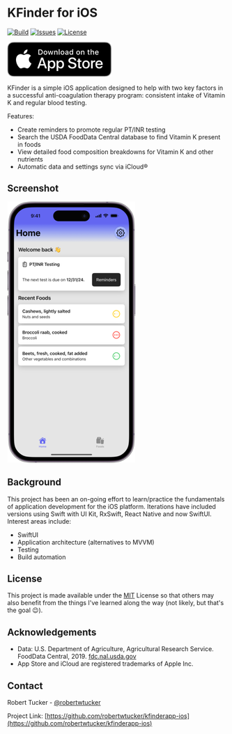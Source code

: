 # KFinder for iOS

[![Build](https://img.shields.io/github/actions/workflow/status/robertwtucker/kfinderapp-ios/ci.yml)](https://github.com/robertwtucker/kfinderapp-ios/actions/workflows/ci.yml)
[![Issues](https://img.shields.io/github/issues/robertwtucker/kfinderapp-ios)](https://img.shields.io/github/issues/robertwtucker/kfinderapp-ios)
[![License](https://img.shields.io/github/license/robertwtucker/kfinderapp-ios.svg)](https://github.com/robertwtucker/kfinderapp-ios/blob/master/LICENSE)

[![Download on the App Store](assets/appstore-dl.svg)](https://apps.apple.com/us/app/kfinder/id6738031531)

KFinder is a simple iOS application designed to help with two key factors in a
successful anti-coagulation therapy program: consistent intake of Vitamin K and
regular blood testing.

Features:

- Create reminders to promote regular PT/INR testing
- Search the USDA FoodData Central database to find Vitamin K present in foods
- View detailed food composition breakdowns for Vitamin K and other nutrients
- Automatic data and settings sync via iCloud&reg;

## Screenshot

![KFinder Home Screen](assets/kfinder-home.png)

## Background

This project has been an on-going effort to learn/practice the fundamentals of
application development for the iOS platform. Iterations have included versions
using Swift with UI Kit, RxSwift, React Native and now SwiftUI. Interest areas
include:

- SwiftUI
- Application architecture (alternatives to MVVM)
- Testing
- Build automation

## License

This project is made available under the [MIT](http://www.apache.org/licenses/LICENSE-2.0)
License so that others may also benefit from the things I've learned along the
way (not likely, but that's the goal :wink:).

## Acknowledgements

- Data: U.S. Department of Agriculture, Agricultural Research Service. FoodData
  Central, 2019. [fdc.nal.usda.gov](https://fdc.nal.usda.gov/)
- App Store and iCloud are registered trademarks of Apple Inc.

## Contact

Robert Tucker - [@robertwtucker](https://x.com/robertwtucker)

Project Link: [https://github.com/robertwtucker/kfinderapp-ios](https://github.com/robertwtucker/kfinderapp-ios)
